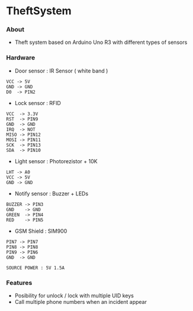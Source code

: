 # TheftSystem
### About
- Theft system based on Arduino Uno R3 with different types of sensors
### Hardware
- Door sensor : IR Sensor ( white band )
```
VCC -> 5V
GND -> GND
D0  -> PIN2
```
- Lock sensor : RFID
```
VCC  -> 3.3V
RST  -> PIN9
GND  -> GND
IRQ  -> NOT
MISO -> PIN12
MOSI -> PIN11
SCK  -> PIN13
SDA  -> PIN10
```
- Light sensor : Photorezistor + 10K
```
LHT -> A0
VCC -> 5V
GND -> GND
```
- Notify sensor : Buzzer + LEDs
```
BUZZER -> PIN3
GND    -> GND
GREEN  -> PIN4
RED    -> PIN5
```
- GSM Shield : SIM900
```
PIN7 -> PIN7
PIN8 -> PIN8
PIN9 -> PIN6
GND  -> GND

SOURCE POWER : 5V 1.5A
```
### Features
- Posibility for unlock / lock with multiple UID keys
- Call multiple phone numbers when an incident appear
